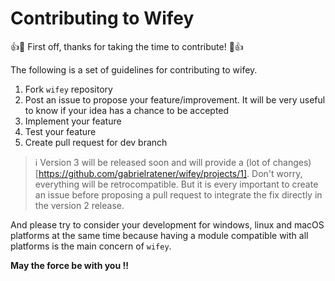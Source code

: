 # Contributing to Wifey

:+1::tada: First off, thanks for taking the time to contribute! :tada::+1:

The following is a set of guidelines for contributing to wifey.

1. Fork `wifey` repository
2. Post an issue to propose your feature/improvement. It will be very useful to know if your idea has a chance to be accepted
3. Implement your feature
4. Test your feature
5. Create pull request for dev branch

> :information_source: Version 3 will be released soon and will provide a (lot of changes)[https://github.com/gabrielratener/wifey/projects/1]. Don't worry, everything will be retrocompatible. But it is every important to create an issue before proposing a pull request to integrate the fix
> directly in the version 2 release.

And please try to consider your development for windows, linux and macOS platforms at the same time
because having a module compatible with all platforms is the main concern of `wifey`.

**May the force be with you !!**
